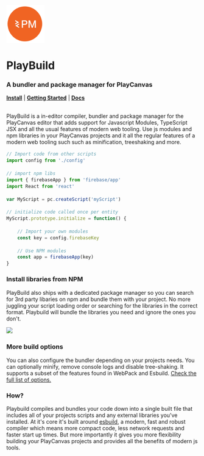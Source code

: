 <br>
<img display='inline' src="./static/icon.png" alt="PlayBuild" width="100">
<h1 display='inline'>PlayBuild</h1>
<h3>A bundler and package manager for PlayCanvas</h3>
<b><a href='https://chrome.google.com/webstore/detail/playbuild/nehnoidafglmienfkfgghgokkccbpfap'>Install</a></b> |
<b><a href='https://github.com/wearekuva/pcpm/wiki/Getting-Started'>Getting Started</a></b> |
<b><a href='https://github.com/wearekuva/playbuild/wiki'>Docs</a></b>
<br>
<br>

  
PlayBuild is a in-editor compiler, bundler and package manager for the PlayCanvas editor that adds support for Javascript Modules, TypeScript JSX and all the usual features of modern web tooling. Use js modules and npm libraries in your PlayCanvas projects and it all the regular features of a modern web tooling such such as minification, treeshaking and more.


```javascript
// Import code from other scripts
import config from './config'

// import npm libs
import { firebaseApp } from 'firebase/app'
import React from 'react'

var MyScript = pc.createScript('myScript')

// initialize code called once per entity
MyScript.prototype.initialize = function() {

    // Import your own modules
    const key = config.firebaseKey

    // Use NPM modules
    const app = firebaseApp(key)
}
```

### Install libraries from NPM
PlayBuild also ships with a dedicated package manager so you can search for 3rd party libaries on npm and bundle them with your project. No more juggling your script loading order or searching for the libraries in the correct format. Playbuild will bundle the libraries you need and ignore the ones you don't.

<img width="300" src="https://user-images.githubusercontent.com/430764/213010752-a5cc8f0c-6c65-4eac-9e2c-361a3a70c87c.png">

### More build options
You can also configure the bundler depending on your projects needs. You can optionally minify, remove console logs and disable tree-shaking. It supports a subset of the features found in WebPack and Esbuild. [Check the full list of options.](https://github.com/wearekuva/playbuild/wiki/Options)

### How?
Playbuild compiles and bundles your code down into a single built file that includes all of your projects scripts and any external libraries you've installed. At it's core it's built around [esbuild](https://github.com/evanw/esbuild), a modern, fast and robust compiler which means more compact code, less network requests and faster start up times. But more importantly it gives you more flexibility building your PlayCanvas projects and provides all the benefits of modern js tools.

